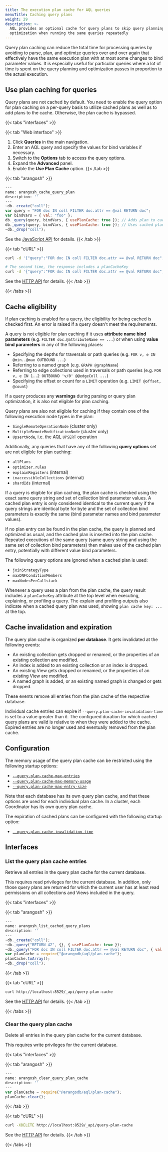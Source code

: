 ```yaml
---
title: The execution plan cache for AQL queries
menuTitle: Caching query plans
weight: 29
description: >-
  AQL provides an optional cache for query plans to skip query planning and
  optimization when running the same queries repeatedly
---
```

Query plan caching can reduce the total time for processing queries by avoiding
to parse, plan, and optimize queries over and over again that effectively have
the same execution plan with at most some changes to bind parameter values.
It is especially useful for particular queries where a lot of time is spent on
the query planning and optimization passes in proportion to the actual execution.

## Use plan caching for queries

Query plans are not cached by default. You need to enable the query option for
plan caching on a per-query basis to utilize cached plans as well as to add
plans to the cache. Otherwise, the plan cache is bypassed.

{{< tabs "interfaces" >}}

{{< tab "Web interface" >}}
1. Click **Queries** in the main navigation.
2. Enter an AQL query and specify the values for bind variables if necessary.
3. Switch to the **Options** tab to access the query options.
4. Expand the **Advanced** panel.
5. Enable the **Use Plan Cache** option.
{{< /tab >}}

{{< tab "arangosh" >}}
```js
---
name: arangosh_cache_query_plan
description: ''
---
~db._create("coll");
var query = "FOR doc IN coll FILTER doc.attr == @val RETURN doc";
var bindVars = { val: "foo" };
db._query(query, bindVars, { usePlanCache: true }); // Adds plan to cache
db._query(query, bindVars, { usePlanCache: true }); // Uses cached plan
~db._drop("coll");
```

See the [JavaScript API](../../develop/javascript-api/@arangodb/db-object.md#db_createcollection-name--properties--type--options)
for details.
{{< /tab >}}

{{< tab "cURL" >}}
```sh
curl -d '{"query":"FOR doc IN coll FILTER doc.attr == @val RETURN doc","bindVars":{"val":"foo"},"options":{"usePlanCache":true}}' http://localhost:8529/_db/mydb/_api/cursor

# The second time, the response includes a planCacheKey
curl -d '{"query":"FOR doc IN coll FILTER doc.attr == @val RETURN doc","bindVars":{"val":"foo"},"options":{"usePlanCache":true}}' http://localhost:8529/_db/mydb/_api/cursor
```

See the [HTTP API](../../develop/http-api/queries/aql-queries.md#create-a-cursor)
for details.
{{< /tab >}}

{{< /tabs >}}

## Cache eligibility

If plan caching is enabled for a query, the eligibility for being cached is
checked first. An error is raised if a query doesn't meet the requirements.

A query is not eligible for plan caching if it uses
**attribute name bind parameters** (e.g. `FILTER doc.@attributeName == ...`)
or when using **value bind parameters** in any of the following places:
- Specifying the depths for traversals or path queries
  (e.g. `FOR v, e IN @min..@max OUTBOUND ...`)
- Referring to a named graph (e.g. `GRAPH @graphName`)
- Referring to edge collections used in traversals or path queries 
  (e.g. `FOR v, e IN 1..2 OUTBOUND 'v/0' @@edgeColl ...`)
- Specifying the offset or count for a `LIMIT` operation
  (e.g. `LIMIT @offset, @count`)

If a query produces any **warnings** during parsing or query plan optimization,
it is also not eligible for plan caching.

Query plans are also not eligible for caching if they contain one of the
following execution node types in the plan:
- `SingleRemoteOperationNode` (cluster only)
- `MultipleRemoteModificationNode` (cluster only)
- `UpsertNode`, i.e. the AQL `UPSERT` operation

Additionally, any queries that have any of the following **query options** set
are not eligible for plan caching:

- `allPlans`
- `optimizer.rules`
- `explainRegisters` (internal)
- `inaccessibleCollections` (internal)
- `shardIds` (internal)

If a query is eligible for plan caching, the plan cache is checked using
the exact same query string and set of collection bind parameter values.
A cached plan entry is only considered identical to the current query if the
query strings are identical byte for byte and the set of collection bind 
parameters is exactly the same (bind parameter names and bind parameter 
values).

If no plan entry can be found in the plan cache, the query is planned and 
optimized as usual, and the cached plan is inserted into the plan cache.
Repeated executions of the same query (same query string and using the same 
set of collection bind parameters) then makes use of the cached plan
entry, potentially with different value bind parameters.

The following query options are ignored when a cached plan is used:
- `joinStrategyType`
- `maxDNFConditionMembers`
- `maxNodesPerCallstack`

Whenever a query uses a plan from the plan cache, the query
result includes a `planCacheKey` attribute at the top level when
executing, explaining, or profiling a query. The explain and profiling
outputs also indicate when a cached query plan was used, showing
`plan cache key: ...` at the top.

## Cache invalidation and expiration

The query plan cache is organized **per database**. It gets invalidated at the
following events:

- An existing collection gets dropped or renamed, or the properties of an
  existing collection are modified.
- An index is added to an existing collection or an index is dropped.
- An existing View gets dropped or renamed, or the properties of an existing
  View are modified.
- A named graph is added, or an existing named graph is changed or gets dropped.

These events remove all entries from the plan cache of the respective database.

Individual cache entries can expire if `--query.plan-cache-invalidation-time`
is set to a value greater than `0`. The configured duration for which cached
query plans are valid is relative to when they were added to the cache. Expired
entries are no longer used and eventually removed from the plan cache.

## Configuration

The memory usage of the query plan cache can be restricted using the following
startup options:

- [`--query.plan-cache-max-entries`](../../components/arangodb-server/options.md#--queryplan-cache-max-entries)
- [`--query.plan-cache-max-memory-usage`](../../components/arangodb-server/options.md#--queryplan-cache-max-memory-usage)
- [`--query.plan-cache-max-entry-size`](../../components/arangodb-server/options.md#--queryplan-cache-max-entry-size)

Note that each database has its own query plan cache, and that these options
are used for each individual plan cache. In a cluster, each Coordinator has its
own query plan cache.

The expiration of cached plans can be configured with the following startup option:

- [`--query.plan-cache-invalidation-time`](../../components/arangodb-server/options.md#--queryplan-cache-invalidation-time)

## Interfaces

### List the query plan cache entries

Retrieve all entries in the query plan cache for the current database.

This requires read privileges for the current database. In addition, only those
query plans are returned for which the current user has at least read permissions
on all collections and Views included in the query.

{{< tabs "interfaces" >}}

{{< tab "arangosh" >}}
```js
---
name: arangosh_list_cached_query_plans
description: ''
---
~db._create("coll");
~db._query("RETURN 42", {}, { usePlanCache: true });
~db._query("FOR doc IN coll FILTER doc.attr == @val RETURN doc", { val: "foo" }, { usePlanCache: true });
var planCache = require("@arangodb/aql/plan-cache");
planCache.toArray();
~db._drop("coll");
```
{{< /tab >}}

{{< tab "cURL" >}}
```sh
curl http://localhost:8529/_api/query-plan-cache
```

See the [HTTP API](../../develop/http-api/queries/aql-query-plan-cache.md#list-the-entries-of-the-aql-query-plan-cache)
for details.
{{< /tab >}}

{{< /tabs >}}

### Clear the query plan cache

Delete all entries in the query plan cache for the current database.

This requires write privileges for the current database.

{{< tabs "interfaces" >}}

{{< tab "arangosh" >}}
```js
---
name: arangosh_clear_query_plan_cache
description: ''
---
var planCache = require("@arangodb/aql/plan-cache");
planCache.clear();
```
{{< /tab >}}

{{< tab "cURL" >}}
```sh
curl -XDELETE http://localhost:8529/_api/query-plan-cache
```

See the [HTTP API](../../develop/http-api/queries/aql-query-plan-cache.md#clear-the-aql-query-results-cache)
for details.
{{< /tab >}}

{{< /tabs >}}

